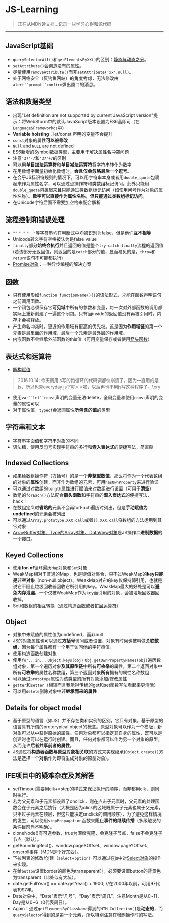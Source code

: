 # JS-Learning

> 正在从MDN读文档...记录一些学习心得和源代码

---

## JavaScript基础
* `querySelectorAll()`和`getElementsByXX()`的区别：[静态与动态之分](http://www.zhihu.com/question/24702250)。
* `setAttribute()`会创造没有的属性。
* 尽量使用`removeAttribute()`而非`setAttribute('xx',null)`。
* 处于网络安全（反钓鱼网站）的角度考虑，无法修改由`alert``prompt``confirm`弹出窗口的消息。

## 语法和数据类型
* 出现"Let definition are not supported by current JavaScript version"提示：将WebStorm中的默认JavaScript版本设置为ES6高即可（在`Language&Frameworkds`中）
* **Variable hoisting**：let/const 声明的变量不会提升
* `const`对象的属性**可以被修改**
* `Null` and `NULL` are not defined
* ES6新增的[Symbol](http://es6.ruanyifeng.com/#docs/symbol)数据类型，主要用于解决属性名冲突问题
* 注意`'37'-7`和`'37'+7`的区别
* 可以用**单目加法运算符**和**单目减法运算符**将字符串转化为数字
* 在用数组字面量初始化数组时，**会且仅会忽略最后一个逗号**。
* 在合乎JS标识符规则的情况下，可以用字符串本身或者用`double_quote`包裹起来作为属性名字，可以通过点操作符和类数组标记访问。此外只能用`double_quote`包裹起来且只能通过类数组标记访问（如使用问号作为对象的属性名称）。**数字可以直接作为属性名称，但只能通过类数组标记访问**。
* 在Unicode字符后面不需要加空格来配合解析

## 流程控制和错误处理
* `""` `" "` `"  "`等字符串均在判断式中均被识别为false，但是他们**互不相等**
* Unicode转义字符空格被认为是false value
* `finally`部分**始终会执行**并且返回的值是整个`try-catch-finally`流程的返回值(若该部分无返回值，则返回的是`catch`部分的值，显而易见的是，`throw`和`return`语句不可能都执行)
* [Promise对象](http://es6.ruanyifeng.com/#docs/promise)：一种异步编程的解决方案

## 函数

* 只有使用形如`function functionName(){}`的语法形式，才能在函数声明语句之前调用函数。
* 一个闭包必须保存它**可见域**中所有的参数和变量，每一次对外部函数的调用都实际上重新创建了一遍这个闭包。只有当inside的返回值没有再被引用时，内存才会被释放。
* 产生命名冲突时，更近的作用域有更高的优先权。这是因为**作用域链**的第一个元素是最里面的作用域，最后一个元素是最外层的作用域。
* 内嵌函数不会继承外部函数的this值（可用变量保存或者使用[箭头函数](http://www.csdn.net/article/2015-07-08/2825159-es6-in-depth-arrow-functions)）

## 表达式和运算符
* [解构赋值](http://www.csdn.net/article/2015-07-07/2825149-es6-in-depth-destructuring)
> 2016.10.14: 今天调用js写的跑循环的代码调都快崩溃了，因为一直用的是js，所以也算everyday js了吧= =唉，以后再也不用js写这种程序了。\cry

* 使用`var``let``const`声明的变量无法delete，全局变量和使用`const`声明的变量的属性可以
* 对于属性值，`typeof`会返回属性**所包含的值**的类型

## 字符串和文本
* 字符串字面值和字符串对象的不同
* 语法糖，使用反勾号实现字符串的多行和**嵌入表达式**的便捷写法，简直酷

## Indexed Collections
* 如果给数组操作符（方括号）的是一个**非整型数值**，那么将作为一个代表数组的对象的**属性**创建，而非作为数组的元素，可用`hasOwnProperty`来进行验证
* 可以通过对数组的`length`属性进行赋值来对数组进行设置（可用于**清空**）
* 数组的`forEach()`方法配合**箭头函数**和字符串的**潜入表达式**的便捷写法，hack！
* 在数组定义时**省略的**元素不会再forEach遍历时列出，但是**手动赋值为undefined**的元素会被列出
* 可以通过`Array.prototype.XXX.call`或者`[].XXX.call`将数组的方法运用到其它对象
* [ArrayBuffer对象、Type的Array对象、DataView对象](http://javascript.ruanyifeng.com/stdlib/arraybuffer.html)是JS操作**二进制数据**的一个接口。

## Keyed Collections
* 使用**for-of**循环遍历`Map`对象和`Set`对象
* WeakMap相对于普通的Map，也是键值对集合，只不过WeakMap的**key只能是非空对象**（non-null object）。WeakMap对它的key仅保持弱引用，也就是说它不阻止垃圾回收器回收它所引用的key。WeakMap最大的好处是可以**避免内存泄漏**。一个仅被WeakMap作为key而引用的对象，会被垃圾回收器回收掉。
* Set和数组的相互转换（通过构造函数或者[扩展运算符](https://developer.mozilla.org/zh-CN/docs/Web/JavaScript/Reference/Operators/Spread_operator)）

## Object
* 对象中未赋值的属性值为undefined，而非null
* JS的对象属性也可以通过**方括号**访问或者设置，对象有时候也被叫做**关联数组**，因为每个属性都有一个用于访问他的字符串值。
* 使用构造函数创建对象
* 使用`for...in...` `Object.keys(obj)` `Obj.getOwnPropertyNames(obj)`遍历数组对象，第一个遍历对象**及其原型链**中所有**可枚举**的属性，第二个返回对象中所有**可枚举**的属性名称数组，第三个返回对象**所有**拥有的属性名称数组
* 可以通过`prototype`属性为该类型的所有对象添加/修改属性
* `getter`和`setter`（相较而言我觉得传统的get和set函数写法看起来更清晰）
* 可以用`delete`删除对象中**非继承而来的属性**

## Details for object model
* 基于原型的语言（如JS）并不存在类和实例的区别，它只有对象。基于原型的语言具有所谓的protorypical object的概念。原型对象可以作为一个模版，新对象可以从中获得原始的属性。任何对象都可以指定其自身的属性，既可以是创建时也可以在运行时创建。而且，任何对象都可以作为另一个对象的原型，从而允许**后者共享前者的属性**。
* JS通过将**构造器函数与原型对象相关联**的方式来实现继承(`Object.create()`方法是选择一个**对象**作为即将生成对象的原型对象)。



## IFE项目中的疑难杂症及其解答

* setTimeout需要用clk+=step的样式来保证执行的顺序，而非都用clk，则同时执行。
* 若为父元素和子元素都设置了onclick，则在点击子元素时，父元素的处理函数会在子元素之后执行（大概是因为click的区域既属于子元素也属于父元素，只不过子元素在顶层，但这只能决定onclick的调用顺序），为了避免这样情况的发生，可以使用`stopPropagation`函数来**阻止事件的继续传播**（多级触发的条件目前尚不明确）。
* cloneNode()有可选参数，true为深度克隆，会克隆子节点，false不会克隆子节点（默认）。
* getBoundingRect()、window.pageXOffset、window.pageYOffset、onscroll事件（MDN是个好东西）。
* 下拉列表的修改/创建（`select`+`option`）可以通过在js中对[Select对象](http://www.w3schools.com/jsref/dom_obj_select.asp)的操作来实现。
* 在给`button`设置border的颜色为transparent时，必须要设置button的背景色为transparent（此处似有大坑）。
* date.getFullYear() == date.getYear() + 1900; //在2000年以前，可用97代表1997年。
* Date对象中，“Date”表示“几号”，“Day”表示“周几”，注意Month是从0~11，Day是从0~6（0代表周日）。
* Again：通过`getElementsByClassName`得到的`HTMLCollection[]`是**动态的**，而`querySelector`得到的是第一个元素，所以特别注意在增删操作时的写法。